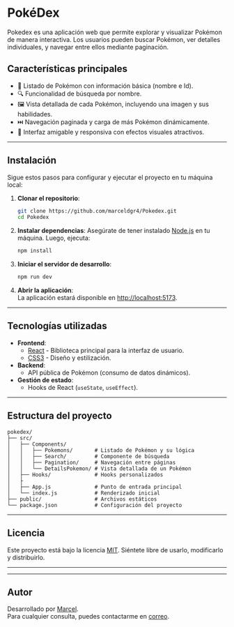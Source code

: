 
# **PokéDex**

Pokedex es una aplicación web que permite explorar y visualizar Pokémon de manera interactiva. Los usuarios pueden buscar Pokémon, ver detalles individuales, y navegar entre ellos mediante paginación.

## **Características principales**
- 📖 Listado de Pokémon con información básica (nombre e Id).
- 🔍 Funcionalidad de búsqueda por nombre.
- 🖼️ Vista detallada de cada Pokémon, incluyendo una imagen y sus habilidades.
- ⏭️ Navegación paginada y carga de más Pokémon dinámicamente.
- 🎨 Interfaz amigable y responsiva con efectos visuales atractivos.

---

## **Instalación**

Sigue estos pasos para configurar y ejecutar el proyecto en tu máquina local:

1. **Clonar el repositorio**:
   ```bash
   git clone https://github.com/marceldgr4/Pokedex.git
   cd Pokedex
   ```

2. **Instalar dependencias**:
   Asegúrate de tener instalado [Node.js](https://nodejs.org/) en tu máquina. Luego, ejecuta:
   ```bash
   npm install
   ```

3. **Iniciar el servidor de desarrollo**:
   ```bash
   npm run dev 
   ```

4. **Abrir la aplicación**:  
   La aplicación estará disponible en [http://localhost:5173](http://localhost:5173).

---

## **Tecnologías utilizadas**
- **Frontend**:  
  - [React](https://reactjs.org/) - Biblioteca principal para la interfaz de usuario.
  - [CSS3](https://developer.mozilla.org/en-US/docs/Web/CSS) - Diseño y estilización.
- **Backend**:  
  - API pública de Pokémon (consumo de datos dinámicos).
- **Gestión de estado**:  
  - Hooks de React (`useState`, `useEffect`).

---

## **Estructura del proyecto**

```
pokedex/
├── src/
│   ├── Components/
│   │   ├── Pokemons/       # Listado de Pokémon y su lógica
│   │   ├── Search/         # Componente de búsqueda
│   │   ├── Pagination/     # Navegación entre páginas
│   │   └── DetailsPokemon/ # Vista detallada de un Pokémon
│   ├── Hooks/              # Hooks personalizados
│   ├             
│   ├── App.js              # Punto de entrada principal
│   └── index.js            # Renderizado inicial
├── public/                 # Archivos estáticos
└── package.json            # Configuración del proyecto
```

---





## **Licencia**

Este proyecto está bajo la licencia [MIT](https://opensource.org/licenses/MIT). Siéntete libre de usarlo, modificarlo y distribuirlo.

---

---

## **Autor**

Desarrollado por [Marcel](https://github.com/marceldgr4).  
Para cualquier consulta, puedes contactarme en [correo](marceldgr@gmail.com).
